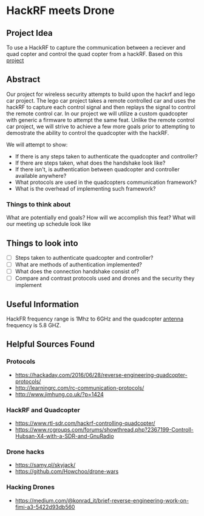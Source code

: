 # HackRF meets Drone

## Project Idea
To use a HackRF to capture the communication between a reciever and quad copter and control the quad copter from a hackRF.
Based on this [project](https://ossmann.blogspot.com/2013/06/hackrf-lego-car.html)

## Abstract
Our project for wireless security attempts to build upon the hackrf and lego car project. The lego car project takes a remote controlled car and uses the hackRF to capture each control signal and then replays the signal to control the remote control car. In our project we will utilize a custom quadcopter with generic a firmware to attempt the same feat. Unlike the remote control car project, we will strive to achieve a few more goals prior to attempting to demostrate the ability to control the quadcopter with the hackRF. 

We will attempt to show:
- If there is any steps taken to authenticate the quadcopter and controller?
- If there are steps taken, what does the handshake look like?
- If there isn't, is authentication between quadcopter and controller available anywhere?
- What protocols are used in the quadcopters communication framework?
- What is the overhead of implementing such framework?

### Things to think about
What are potentially end goals?
How will we accomplish this feat?
What will our meeting up schedule look like

## Things to look into
- [ ] Steps taken to authenticate quadcopter and controller?
- [ ] What are methods of authentication implemented?
- [ ] What does the connection handshake consist of?
- [ ] Compare and contrast protocols used and drones and the security they implement 

## Useful Information
HackFR frequency range is 1Mhz to 6GHz and the quadcopter [antenna](https://fpv-flightclub.com/products/lumenier-axii-stubby-5-8ghz-antenna-rhcp/) frequency is 5.8 GHZ.

## Helpful Sources Found

### Protocols
- https://hackaday.com/2016/06/28/reverse-engineering-quadcopter-protocols/
- http://learningrc.com/rc-communication-protocols/
- http://www.jimhung.co.uk/?p=1424
### HackRF and Quadcopter
- https://www.rtl-sdr.com/hackrf-controlling-quadcopter/
- https://www.rcgroups.com/forums/showthread.php?2367199-Controll-Hubsan-X4-with-a-SDR-and-GnuRadio
### Drone hacks
- https://samy.pl/skyjack/
- https://github.com/Howchoo/drone-wars
### Hacking Drones
- https://medium.com/@konrad_it/brief-reverse-engineering-work-on-fimi-a3-5422d93db560

